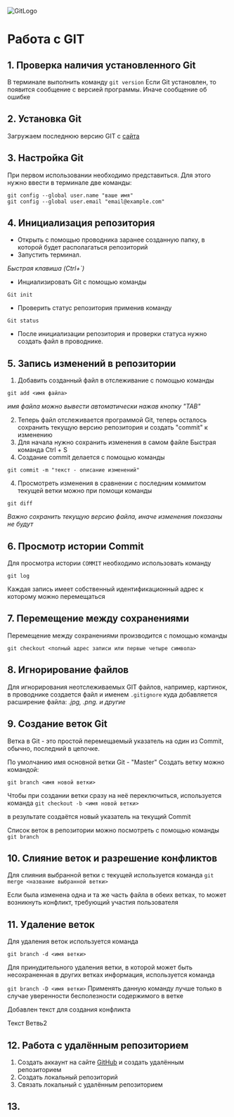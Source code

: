 ![GitLogo](GitLogo.png)
# Работа с GIT

## 1. Проверка наличия установленного Git

В терминале выполнить команду `git version`
Если Git установлен, то появится сообщение с версией программы. Иначе сообщение об ошибке

## 2. Установка Git
Загружаем последнюю версию GIT с [сайта](https://git-scm.com/downloads)

## 3. Настройка Git
При первом использовании необходимо представиться. Для этого нужно ввести в терминале две команды:
```
git config --global user.name "ваше имя"
git config --global user.email "email@example.com"
```
## 4. Инициализация репозитория
* Открыть с помощью проводника заранее созданную папку, в которой будет располагаться репозиторий
* Запустить терминал.

*Быстрая клавиша (Ctrl+`)*
* Инциализировать Git с помощью команды
```
Git init
```
* Проверить статус репозитория применив команду
```
Git status
```
* После инициализации репозитория и проверки статуса нужно создать файл в проводнике.

## 5. Запись изменений в репозитории
1. Добавить созданный файл в отслеживание с помощью команды
```
git add <имя файла>
```
*имя файла можно вывести автоматически нажав кнопку "TAB"*

2. Теперь файл отслеживается программой Git, теперь осталось сохранить текущую версию репозитория и создать "commit" к изменению 
3. Для начала нужно сохранить изменения в самом файле
Быстрая команда Ctrl + S
3. Создание commit делается с помощью команды 
```
git commit -m "текст - описание изменений"
```
4. Просмотреть изменения в сравнении с последним коммитом текущей ветки можно при помощи команды
```
git diff
```
*Важно сохранить текущую версию файла, иначе изменения показаны не будут*
## 6. Просмотр истории Commit

Для просмотра истории `COMMIT` необходимо использовать команду
```
git log
```
Каждая запись имеет собственный идентификационный адрес к которому можно перемещаться
## 7. Перемещение между сохранениями
Перемещение между сохранениями производится с помощью команды
```
git checkout <полный адрес записи или первые четыре символа>
```
## 8. Игнорирование файлов
Для игнорирования неотслеживаемых GIT файлов, например, картинок, в проводнике создается файл и именем `.gitignore` куда добавляется расширение файла: *.jpg, .png. и другие*

## 9. Создание веток Git
Ветка в Git - это простой перемещаемый указатель на один из Commit, обычно, последний в цепочке.

По умолчанию имя основной ветки Git - "Master"
Создать ветку можно командой:
```
git branch <имя новой ветки>
```
Чтобы при создании ветки сразу на неё переключиться, используется команда 
`git checkout -b <имя новой ветки>`

в результате создаётся новый указатель на текущий Commit

Список веток в репозитории можно посмотреть с помощью команды
`git branch`
## 10. Слияние веток и разрешение конфликтов
Для слияния выбранной ветки с текущей используется команда
`git merge <название выбранной ветки>`

Если была изменена одна и та же часть файла
в обеих ветках, то может возникнуть конфликт, 
требующий участия пользователя
## 11. Удаление веток
Для удаления веток используется команда

`git branch -d <имя ветки>`

Для принудительного удаления ветки, в которой может быть несохраненная в других ветках информация, используется команда

`git branch -D <имя ветки>`
Применять данную команду лучше только в случае уверенности бесполезности содержимого в ветке

Добавлен текст для создания конфликта

Текст Ветвь2

## 12. Работа с удалённым репозиторием
1. Создать аккаунт на сайте [GitHub](GitHub.com) и создать удалённым репозиторием
2. Создать локальный репозиторий
3. Связать локальный с удалённым репозиторием
## 13.
